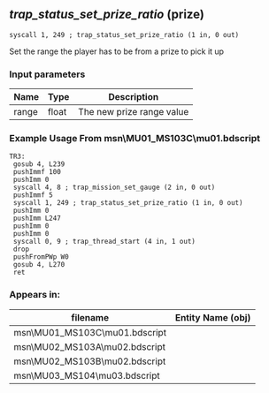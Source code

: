 ## *trap_status_set_prize_ratio* (prize)

`syscall 1, 249 ; trap_status_set_prize_ratio (1 in, 0 out)`

Set the range the player has to be from a prize to pick it up

### Input parameters
| Name | Type | Description
|------|------|------------
| range   | float   | The new prize range value


### Example Usage From msn\MU01_MS103C\mu01.bdscript
```plaintext
TR3:
 gosub 4, L239
 pushImmf 100
 pushImm 0
 syscall 4, 8 ; trap_mission_set_gauge (2 in, 0 out)
 pushImmf 5
 syscall 1, 249 ; trap_status_set_prize_ratio (1 in, 0 out)
 pushImm 0
 pushImm L247
 pushImm 0
 pushImm 0
 syscall 0, 9 ; trap_thread_start (4 in, 1 out)
 drop 
 pushFromPWp W0
 gosub 4, L270
 ret
```


### Appears in:
| filename | Entity Name (obj)
|----------|-------------
| msn\MU01_MS103C\mu01.bdscript       |           
| msn\MU02_MS103A\mu02.bdscript       |           
| msn\MU02_MS103B\mu02.bdscript       |           
| msn\MU03_MS104\mu03.bdscript       |           



